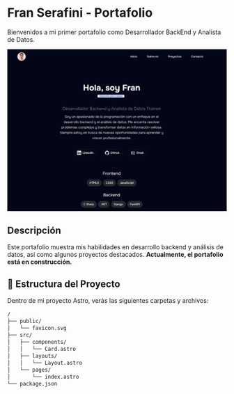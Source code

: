 # Fran Serafini - Portafolio

Bienvenidos a mi primer portafolio como Desarrollador BackEnd y Analista de Datos.

 ![Fran Serafini](./portf.png)

## Descripción

Este portafolio muestra mis habilidades en desarrollo backend y análisis de datos, así como algunos proyectos destacados. **Actualmente, el portafolio está en construcción.**

## 🚀 Estructura del Proyecto

Dentro de mi proyecto Astro, verás las siguientes carpetas y archivos:

```plaintext
/
├── public/
│   └── favicon.svg
├── src/
│   ├── components/
│   │   └── Card.astro
│   ├── layouts/
│   │   └── Layout.astro
│   └── pages/
│       └── index.astro
└── package.json




